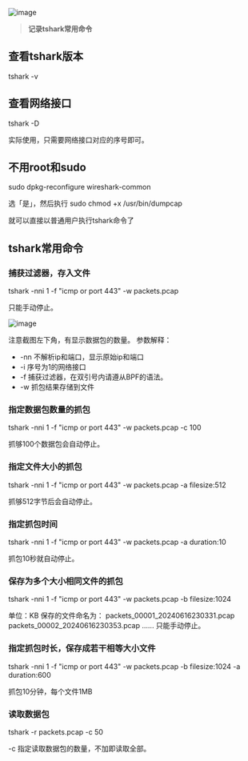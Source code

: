 ![image](https://github.com/user-attachments/assets/e3ea6ef6-3bc8-4877-8e0a-704e7a87104e)

> **记录tshark常用命令**

## 查看tshark版本
tshark -v

## 查看网络接口
tshark -D

实际使用，只需要网络接口对应的序号即可。

## 不用root和sudo
sudo dpkg-reconfigure wireshark-common

选「是」，然后执行
sudo chmod +x /usr/bin/dumpcap

就可以直接以普通用户执行tshark命令了

## tshark常用命令
### 捕获过滤器，存入文件
tshark -nni 1 -f "icmp or port 443" -w packets.pcap

只能手动停止。

![image](https://github.com/user-attachments/assets/a206c4fb-6e09-4ebe-b689-9e398bc67e0c)

注意截图左下角，有显示数据包的数量。
参数解释：

- -nn 不解析ip和端口，显示原始ip和端口
- -i 序号为1的网络接口
- -f 捕获过滤器，在双引号内请遵从BPF的语法。
- -w 抓包结果存储到文件

### 指定数据包数量的抓包
tshark -nni 1 -f "icmp or port 443" -w packets.pcap -c 100

抓够100个数据包会自动停止。

### 指定文件大小的抓包
tshark -nni 1 -f "icmp or port 443" -w packets.pcap -a filesize:512

抓够512字节后会自动停止。

### 指定抓包时间
tshark -nni 1 -f "icmp or port 443" -w packets.pcap -a duration:10

抓包10秒就自动停止。

### 保存为多个大小相同文件的抓包
tshark -nni 1 -f "icmp or port 443" -w packets.pcap -b filesize:1024

单位：KB
保存的文件命名为： 
packets_00001_20240616230331.pcap 
packets_00002_20240616230353.pcap
......
只能手动停止。

### 指定抓包时长，保存成若干相等大小文件
tshark -nni 1 -f "icmp or port 443" -w packets.pcap -b filesize:1024 -a duration:600

抓包10分钟，每个文件1MB

### 读取数据包
tshark -r packets.pcap -c 50

-c 指定读取数据包的数量，不加即读取全部。



